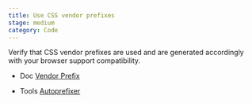 ```yaml
---
title: Use CSS vendor prefixes
stage: medium
category: Code
---
```

Verify that CSS vendor prefixes are used and are generated accordingly with your browser support compatibility.

* Doc
[Vendor Prefix](https://developer.mozilla.org/en-US/docs/Glossary/Vendor_Prefix) <br>

* Tools
[Autoprefixer](https://autoprefixer.github.io) <br>
